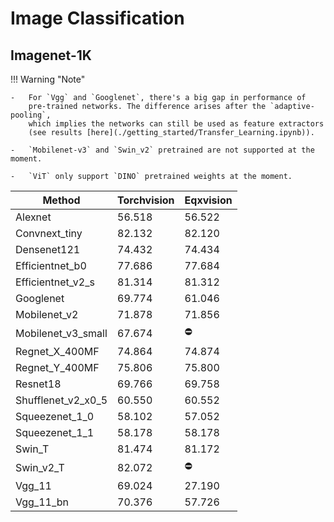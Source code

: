 # Image Classification

## Imagenet-1K 


!!! Warning "Note"

    -   For `Vgg` and `Googlenet`, there's a big gap in performance of 
        pre-trained networks. The difference arises after the `adaptive-pooling`,
        which implies the networks can still be used as feature extractors 
        (see results [here](./getting_started/Transfer_Learning.ipynb)).

    -   `Mobilenet-v3` and `Swin_v2` pretrained are not supported at the moment. 
    
    -   `ViT` only support `DINO` pretrained weights at the moment.


| Method             | Torchvision | Eqxvision  |
|--------------------|-------------|------------|
| Alexnet            | 56.518      | 56.522     |
| Convnext_tiny      | 82.132      | 82.120     |
| Densenet121        | 74.432      | 74.434     |
| Efficientnet_b0    | 77.686      | 77.684     |
| Efficientnet_v2_s  | 81.314      | 81.312     |
| Googlenet          | 69.774      | 61.046     |
| Mobilenet_v2       | 71.878      | 71.856     |
| Mobilenet_v3_small | 67.674      | :no_entry: |
| Regnet_X_400MF     | 74.864      | 74.874     |
| Regnet_Y_400MF     | 75.806      | 75.800     |
| Resnet18           | 69.766      | 69.758     |
| Shufflenet_v2_x0_5 | 60.550      | 60.552     |
| Squeezenet_1_0     | 58.102      | 57.052     |
| Squeezenet_1_1     | 58.178      | 58.178     |
| Swin_T             | 81.474      | 81.172     |
| Swin_v2_T          | 82.072      | :no_entry: |
| Vgg_11             | 69.024      | 27.190     |
| Vgg_11_bn          | 70.376      | 57.726     |
